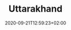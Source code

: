 ---
title: "Uttarakhand"
subtitle: ""
date: 2020-09-21T12:59:23+02:00
draft: false
image: 
translationkey: "uttarakhand"
id: "state"
type: "state"
tags: ["States"] 
---